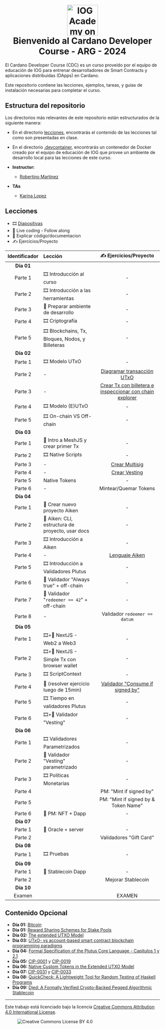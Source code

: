 <h1 align="center">
  <br>
  <a href="https://www.youtube.com/@iogacademy"><img src="https://ucarecdn.com/288e5001-d93e-4081-976b-0c6f72cc077e/iohksymbolbig.jpg" alt="IOG Academy on YouTube" width="100"></a>
  <br>
  Bienvenido al Cardano Developer Course - ARG - 2024
  <br>
</h1>

El Cardano Developer Course (CDC) es un curso proveído por el equipo de educación
de IOG para entrenar desarrolladores de Smart Contracts y aplicaciones distribuidas (DApps)
en Cardano.

Este repositorio contiene las lecciones, ejemplos, tareas, y guías de instalación
necesarias para completar el curso.

## Estructura del repositorio

Los directorios más relevantes de este repositorio están estructurados de la siguiente manera:

- En el directorio [lecciones](lecciones/), encontrarás el contenido de las lecciones tal
  como son presentadas en clase.

- En el directorio [.devcontainer](.devcontainer/), encontrarás un contenedor de Docker
  creado por el equipo de educación de IOG que provee un ambiente de desarrollo local
  para las lecciones de este curso.

- **Instructor:**
  - [Robertino Martinez](email:robertino.martinez@iohk.io)
- **TAs**
  - [Karina Lopez](email:karina.lopez@iohk.io)

## Lecciones

- 🎞️ [Diapositivas](diapositivas/)
- 👣 Live coding - Follow along
- 👀 Explicar código/documentacion
- ✍️ Ejercicios/Proyecto


| Identificador | Lección                                          |  ✍️ Ejercicios/Proyecto |
|:-------------:|:-------------------------------------------------|:----------------------:|
| **Día 01**    |                                                  |                        | 
| Parte 1       | 🎞️ Introducción al curso                         |          -             |        
| Parte 2       | 🎞️ Introducción a las herramientas               |          -             |        
| Parte 3       | 👣 Preparar ambiente de desarrollo               |          -             |        
| Parte 4       | 🎞️ Criptografía                                  |          -             |         
| Parte 5       | 🎞️ Blockchains, Tx, Bloques, Nodos, y Billeteras |          -             |
| **Día 02**    |                                                  |                        |
| Parte 1       | 🎞️ Modelo UTxO                                   |          -             |        
| Parte 2       |  -️                                               | [Diagramar transacción UTxO](https://classroom.github.com/a/fixcHZ3-) |        
| Parte 3       |  -                                               | [Crear Tx con billetera e inspeccionar con chain explorer](https://classroom.github.com/a/sM70_G3t) |        
| Parte 4       | 🎞️ Modelo (E)UTxO                                |          -             |        
| Parte 5       | 🎞️ On-chain VS Off-chain                         |          -             |        
| **Día 03**    |                                                  |                        | 
| Parte 1       | 👣 Intro a MeshJS y crear primer Tx              |          -             |        
| Parte 2       | 🎞️ Native Scripts                                |          -             |        
| Parte 3       |  -                                               | [Crear Multisig](https://classroom.github.com/a/iB9Lap7W)        |        
| Parte 4       |  -                                               | [Crear Vesting](https://classroom.github.com/a/sQtSfsyI)       |        
| Parte 5       |  Native Tokens                                   |          -             |       
| Parte 6       |  -                                               | Mintear/Quemar Tokens  |        
| **Día 04**    |                                                  |                        | 
| Parte 1       | 👣 Crear nuevo proyecto Aiken                    |          -             |        
| Parte 2       | 👀 Aiken: CLI, estructura de proyecto, usar docs |    -        |      
| Parte 3       | 🎞️ Introducción a Aiken                          |          -             |        
| Parte 4       |  -                                               | [Lenguaje Aiken](https://classroom.github.com/a/I02xNV_1)         |        
| Parte 5       | 🎞️ Introducción a Validadores Plutus             |          -             |        
| Parte 6       | 👣 Validador "Always true" + off-chain           |         -             |        
| Parte 7       | 👣 Validador "`redeemer == 42`" + off-chain      |    -             |        
| Parte 8       |  -                                               | Validador `redeemer == datum` |        
| **Día 05**    |                                                  |                        | 
| Parte 1       | 🎞️+👣 NextJS - Web2 a Web3                        |          -             |        
| Parte 2       | 🎞️+👣 NextJS - Simple Tx con browser wallet       |   -             |        
| Parte 3       | 🎞️ ScriptContext                                 |          -             |        
| Parte 4       | 👣 (resolver ejercicio luego de 15min)           |  [Validador "Consume if signed by"](https://classroom.github.com/a/jAUMX_7O) |        
| Parte 5       | 🎞️ Tiempo en validadores Plutus                  |          -             |        
| Parte 6       | 🎞️+👣 Validador "Vesting"                         |          -             |        
| **Día 06**    |                                                  |                        | 
| Parte 1       | 🎞️ Validadores Parametrizados                    |          -             |  
| Parte 2       | 👣 Validador "Vesting" parametrizado             |          -             |        
| Parte 3       | 🎞️ Políticas Monetarias                          |          -             |  
| Parte 4       |                                                  | PM: "Mint if signed by" |        
| Parte 5       |                                                  | PM: "Mint if signed by & Token Name" |        
| Parte 6       | 👣 PM: NFT + Dapp                                |          -             |        
| **Día 07**    |                                                  |                        | 
| Parte 1       | 👣 Oracle + server                               |          -             |        
| Parte 2       |                                                 | Validadores "Gift Card" |        
| **Día 08**    |                                                 |                        | 
| Parte 1       | 🎞️ Pruebas                                      |          -             |  
| **Día 09**    |                                                 |                        | 
| Parte 1       | 👀 Stablecoin Dapp                              |          -             |      
| Parte 2       |                                                | Mejorar Stablecoin     |        
| **Día 10**    |                                                |                        | 
| Examen        |                                                | EXAMEN                 |        

## Contenido Opcional

- **Día 01:** [Bitcoin](https://bitcoin.org/bitcoin.pdf)
- **Día 01:** [Reward Sharing Schemes for Stake Pools](https://arxiv.org/ftp/arxiv/papers/1807/1807.11218.pdf)
- **Día 02:** [The extended UTXO Model](https://api.zotero.org/groups/478201/items/T24L95MI/file/view?key=PnpP8O1NApZMMF0LVNh7I4I5)
- **Día 03:** [UTxO- vs account-based smart contract blockchain programming paradigms](https://arxiv.org/pdf/2003.14271)
- **Día 04:** [Formal Specification of the Plutus Core Language - Capítulos 1 y 2.1](https://intersectmbo.github.io/plutus/resources/plutus-core-spec.pdf)
- **Día 05:** [CIP-0001](https://github.com/cardano-foundation/CIPs/tree/master/CIP-0001) y [CIP-0019](https://github.com/cardano-foundation/CIPs/tree/master/CIP-0019)
- **Día 06:** [Native Custom Tokens in the Extended UTXO Model](https://files.zotero.net/eyJleHBpcmVzIjoxNzE5NDE4MTI3LCJoYXNoIjoiMDBmMTM0NGZkYTg2ZTBhOWJkZWI4ZDhhYjIzZjIzYzAiLCJjb250ZW50VHlwZSI6ImFwcGxpY2F0aW9uXC9wZGYiLCJjaGFyc2V0IjoiIiwiZmlsZW5hbWUiOiJDaGFrcmF2YXJ0eSBldCBhbC4gLSAyMDIwIC0gTmF0aXZlIEN1c3RvbSBUb2tlbnMgaW4gdGhlIEV4dGVuZGVkIFVUWE8gTW9kZWwucGRmIn0%3D/3e79305c6f6ddfb40db32e62cbee6c358351b4741d0b49f32fbb9560bcdb5772/Chakravarty%20et%20al.%20-%202020%20-%20Native%20Custom%20Tokens%20in%20the%20Extended%20UTXO%20Model.pdf)
- **Día 07:** [CIP-0031](https://github.com/cardano-foundation/CIPs/tree/master/CIP-0031) y [CIP-0033](https://github.com/cardano-foundation/CIPs/tree/master/CIP-0033)
- **Día 08:** [QuickCheck: A Lightweight Tool for Random Testing of Haskell Programs](https://dl.acm.org/doi/pdf/10.1145/357766.351266)
- **Día 09:** [Djed: A Formally Verified Crypto-Backed Pegged Algorithmic Stablecoin](https://eprint.iacr.org/2021/1069.pdf)
---

Este trabajo está licenciado bajo la licencia
[Creative Commons Attribution 4.0 International License](http://creativecommons.org/licenses/by/4.0/).

<figure><img src="https://i.creativecommons.org/l/by/4.0/88x31.png" alt="Creative Commons License BY 4.0"></figure>
